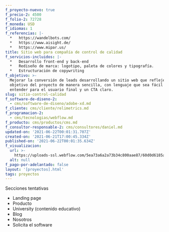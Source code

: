 ```yaml
---
f_proyecto-nuevo: true
f_precio-2: 4500
f_folio-2: 72728
f_moneda: USD
f_idiomas: 1
f_referencias: |-
  *   https://wandelbots.com/
  *   https://www.aisight.de/
  *   https://www.mipar.us/
title: Sitio web para compañía de control de calidad
f_servicios-incluidos: |-
  *   Desarrollo front-end y back-end
  *   Rediseño de marca: logotipo, paleta de colores y tipografía.
  *   Estructuración de copywriting
f_objetivo: >-
  Mejorar la conversión de leads desarrollando un sitio web que refleje el
  objetivo del proyecto de manera sencilla, con lenguaje que sea fácil de
  entender para el usuario final y un CTA claro.
slug: sitio-control-calidad
f_software-de-diseno-2:
  - cms/software-de-diseno/adobe-xd.md
f_cliente: cms/cliente/relimetrics.md
f_programacion-2:
  - cms/tecnologias/webflow.md
f_producto: cms/productos/cms.md
f_consultor-responsable-2: cms/consultores/daniel.md
updated-on: '2021-06-22T00:01:31.707Z'
created-on: '2021-06-21T17:00:45.334Z'
published-on: '2021-06-22T00:01:35.634Z'
f_visualizacion:
  url: >-
    https://uploads-ssl.webflow.com/5ea73a6a2a73b34c800aae87/60d0d6185ad5829827396864_Web%201920%20%E2%80%93%202.jpg
  alt: null
f_pago-por-adelantado: false
layout: '[proyectos].html'
tags: proyectos
---
```


Secciones tentativas

*   Landing page
*   Producto
*   University (contenido educativo)
*   Blog
*   Nosotros
*   Solicita el software
